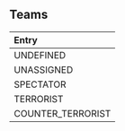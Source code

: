 ## Teams

| Entry |
| :-- |
| UNDEFINED |
| UNASSIGNED |
| SPECTATOR |
| TERRORIST |
| COUNTER_TERRORIST |